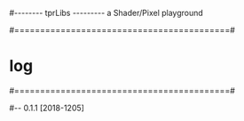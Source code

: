 #-------- tprLibs ---------
a Shader/Pixel playground


#==========================================#
#                  log
#==========================================#

#-- 0.1.1 [2018-1205]

    







